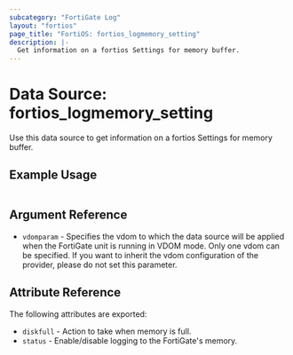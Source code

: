 ```yaml
---
subcategory: "FortiGate Log"
layout: "fortios"
page_title: "FortiOS: fortios_logmemory_setting"
description: |-
  Get information on a fortios Settings for memory buffer.
---
```


# Data Source: fortios_logmemory_setting
Use this data source to get information on a fortios Settings for memory buffer.


## Example Usage

```hcl

```

## Argument Reference

* `vdomparam` - Specifies the vdom to which the data source will be applied when the FortiGate unit is running in VDOM mode. Only one vdom can be specified. If you want to inherit the vdom configuration of the provider, please do not set this parameter.

## Attribute Reference

The following attributes are exported:

* `diskfull` - Action to take when memory is full.
* `status` - Enable/disable logging to the FortiGate's memory.
